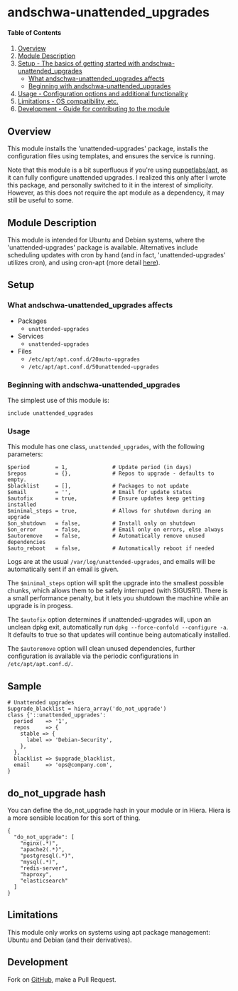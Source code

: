 # andschwa-unattended_upgrades

#### Table of Contents

1. [Overview](#overview)
2. [Module Description](#module-description)
3. [Setup - The basics of getting started with andschwa-unattended_upgrades](#setup)
    * [What andschwa-unattended_upgrades affects](#what-andschwa-unattended_upgrades-affects)
    * [Beginning with andschwa-unattended_upgrades](#beginning-with-andschwa-unattended_upgrades)
4. [Usage - Configuration options and additional functionality](#usage)
5. [Limitations - OS compatibility, etc.](#limitations)
6. [Development - Guide for contributing to the module](#development)

## Overview

This module installs the 'unattended-upgrades' package, installs the
configuration files using templates, and ensures the service is
running.

Note that this module is a bit superfluous if you're using
[puppetlabs/apt](https://github.com/puppetlabs/puppetlabs-apt), as it
can fully configure unattended upgrades. I realized this only after I
wrote this package, and personally switched to it in the interest of
simplicity. However, as this does not require the apt module as a
dependency, it may still be useful to some.

## Module Description

This module is intended for Ubuntu and Debian systems, where the
'unattended-upgrades' package is available. Alternatives include
scheduling updates with cron by hand (and in fact,
'unattended-upgrades' utilizes cron), and using cron-apt (more detail
[here](https://help.ubuntu.com/community/AutomaticSecurityUpdates)).

## Setup

### What andschwa-unattended_upgrades affects

* Packages
    * `unattended-upgrades`
* Services
    * `unattended-upgrades`
* Files
    * `/etc/apt/apt.conf.d/20auto-upgrades`
    * `/etc/apt/apt.conf.d/50unattended-upgrades`

### Beginning with andschwa-unattended_upgrades

The simplest use of this module is:

    include unattended_upgrades

### Usage

This module has one class, `unattended_upgrades`, with the following
parameters:

    $period        = 1,              # Update period (in days)
    $repos         = {},             # Repos to upgrade - defaults to empty.
    $blacklist     = [],             # Packages to not update
    $email         = '',             # Email for update status
    $autofix       = true,           # Ensure updates keep getting installed
    $minimal_steps = true,           # Allows for shutdown during an upgrade
    $on_shutdown   = false,          # Install only on shutdown
    $on_error      = false,          # Email only on errors, else always
    $autoremove    = false,          # Automatically remove unused dependencies
    $auto_reboot   = false,          # Automatically reboot if needed

Logs are at the usual `/var/log/unattended-upgrades`, and emails will
be automatically sent if an email is given.

The `$minimal_steps` option will split the upgrade into the smallest
possible chunks, which allows them to be safely interruped (with
SIGUSR1). There is a small performance penalty, but it lets you
shutdown the machine while an upgrade is in progess.

The `$autofix` option determines if unattended-upgrades will, upon
an unclean dpkg exit, automatically run `dpkg --force-confold
--configure -a`. It defaults to true so that updates will continue
being automatically installed.

The `$autoremove` option will clean unused dependencies, further
configuration is available via the periodic configurations in
`/etc/apt/apt.conf.d/`.

## Sample 

    # Unattended upgrades
    $upgrade_blacklist = hiera_array('do_not_upgrade')
    class {'::unattended_upgrades':
      period    => '1',
      repos     => {
        stable => {
          label => 'Debian-Security',
        },
      },
      blacklist => $upgrade_blacklist,
      email     => 'ops@company.com',
    }

## do_not_upgrade hash

You can define the do_not_upgrade hash in your module or in Hiera. Hiera is a more sensible location for this sort of thing. 

    {
      "do_not_upgrade": [
        "nginx(.*)",
        "apache2(.*)",
        "postgresql(.*)",
        "mysql(.*)",
        "redis-server",
        "haproxy",
        "elasticsearch"
      ]
    }

## Limitations

This module only works on systems using apt package management: Ubuntu
and Debian (and their derivatives).

## Development

Fork on
[GitHub](https://github.com/andschwa/puppet-unattended_upgrades), make
a Pull Request.
